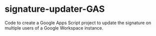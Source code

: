 # signature-updater-GAS
Code to create a Google Apps Script project to update the signature on multiple users of a Google Workspace instance.
